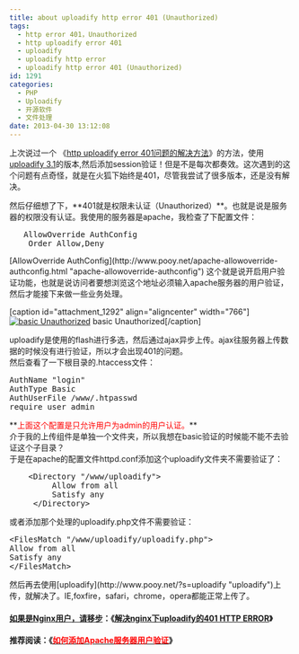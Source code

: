 ```yaml
---
title: about uploadify http error 401 (Unauthorized)
tags:
  - http error 401，Unauthorized
  - http uploadify error 401
  - uploadify
  - uploadify http error
  - uploadify http error 401 (Unauthorized)
id: 1291
categories:
  - PHP
  - Uploadify
  - 开源软件
  - 文件处理
date: 2013-04-30 13:12:08
---
```


<div>

上次说过一个 《[http uploadify error 401问题的解决方法](http://www.pooy.net/http-uploadify-error-401.html "链接到 http uploadify error 401问题的解决方法")》的方法，使用[uploadify 3.1](http://www.pooy.net/dynamic-dome-uploadify3-1-phpformdate-download.html "uploadify3.1 PHP+formData动态传值 Dome下载")的版本,然后添加session验证！但是不是每次都奏效。这次遇到的这个问题有点奇怪，就是在火狐下始终是401，尽管我尝试了很多版本，还是没有解决。
<div></div>
<div>然后仔细想了下，**401就是权限未认证（Unauthorized）**。也就是说是服务器的权限没有认证。我使用的服务器是apache，我检查了下配置文件：</div>
<div></div>
<div>
<pre class="brush: bash; gutter: false">   AllowOverride AuthConfig
    Order Allow,Deny</pre>
</div>
<div></div>
<div>
<div>[AllowOverride AuthConfig](http://www.pooy.net/apache-allowoverride-authconfig.html "apache-allowoverride-authconfig") 这个就是说开启用户验证功能，也就是说访问者要想浏览这个地址必须输入apache服务器的用户验证，然后才能接下来做一些业务处理。</div>
</div>
<div>

[caption id="attachment_1292" align="aligncenter" width="766"][![](http://www.pooy.net/wp-content/uploads/2013/05/basic-Unauthorized.jpg "basic Unauthorized")](http://www.pooy.net/wp-content/uploads/2013/05/basic-Unauthorized.jpg) basic Unauthorized[/caption]

</div>
<div></div>
<div>uploadify是使用的flash进行多选，然后通过ajax异步上传。ajax往服务器上传数据的时候没有进行验证，所以才会出现401的问题。</div>
<div></div>
<div>然后查看了一下根目录的.htaccess文件：</div>
<div></div>
<pre class="brush: bash; gutter: false">AuthName &quot;login&quot;
AuthType Basic 
AuthUserFile /www/.htpasswd
require user admin</pre>
<div></div>
<div>**<span style="color: #ff0000;">上面这个配置是只允许用户为admin的用户认证。</span>**</div>
<div></div>
<div>介于我的上传组件是单独一个文件夹，所以我想在basic验证的时候能不能不去验证这个子目录？</div>
<div></div>
<div>于是在apache的配置文件httpd.conf添加这个uploadify文件夹不需要验证了：</div>
<div>
<pre class="brush: bash; gutter: false">    &lt;Directory &quot;/www/uploadify&quot;&gt;
         Allow from all
         Satisfy any
     &lt;/Directory&gt;</pre>
</div>
<div>或者添加那个处理的uploadify.php文件不需要验证：</div>
<div>
<pre class="brush: bash; gutter: false">&lt;FilesMatch &quot;/www/uploadify/uploadify.php&quot;&gt;
Allow from all
Satisfy any
&lt;/FilesMatch&gt;</pre>
</div>
<div>然后再去使用[uploadify](http://www.pooy.net/?s=uploadify "uploadify")上传，就解决了。IE,foxfire，safari，chrome，opera都能正常上传了。</div>
</div>
<div></div>

#### <span style="text-decoration: underline;">如果是Nginx用户，请移步</span>：《[解决nginx下uploadify的401 HTTP ERROR](http://www.pooy.net/nginx-uploadify-401-http-error.html "解决nginx下uploadify的401 HTTP ERROR")》

#### **推荐阅读：《**<span style="color: #ff0000;">[<span style="color: #ff0000;">**如何添加**Apache服务器用户验证</span>](http://www.pooy.net/apache-allowoverride-authconfig.html "如何添加Apache服务器用户验证")</span>》

<div></div>
<div></div>